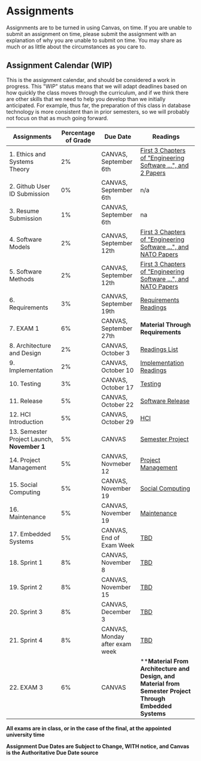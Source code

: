 # Assignments
Assignments are to be turned in using Canvas, on time. If you are unable to submit an assignment on time, please submit the assignment with an explanation of why you are unable to submit on time. You may share as much or as little about the circumstances as you care to. 

## Assignment Calendar (WIP)

This is the assignment calendar, and should be considered a work in progress. This "WIP" status means that we will adapt deadlines based on how quickly the class moves through the curriculum, and if we think there are other skills that we need to help you develop than we initially anticipated. For example, thus far, the preparation of this class in database technology is more consistent than in prior semesters, so we will probably not focus on that as much going forward. 

| **Assignments** | **Percentage of Grade** | **Due Date** | **Readings** | 
| --- | --- | -- | --- |
| 1. Ethics and Systems Theory | 2% | CANVAS, September 6th | [First 3 Chapters of "Engineering Software ...", and 2 Papers](../02-sdlc-ethics/readings/readings.md) |
| 2. Github User ID Submission | 0% | CANVAS, September 6th | n/a |
| 3. Resume Submission | 1% | CANVAS, September 6th | na | 
| 4. Software Models | 2% | CANVAS, September 12th | [First 3 Chapters of "Engineering Software ...", and NATO Papers](../03-SENG-Models/readings) |
| 5. Software Methods | 2% | CANVAS, September 12th | [First 3 Chapters of "Engineering Software ...", and NATO Papers](../04-SENG-Methods/readings) |
| 6. Requirements | 3% | CANVAS, September 19th | [Requirements Readings](../05-Requirements-Management/readings) |
| 7. EXAM 1 | 6% | CANVAS, September 27th | **Material Through Requirements** |
| 8. Architecture and Design | 2% | CANVAS, October 3  | [Readings List](../06-Architecture-and-Design/readings) |  
| 9. Implementation  | 2% | CANVAS, October 10 | [Implementation Readings](../07-implementation/readings) | 
| 10. Testing  | 3% | CANVAS, October 17 | [Testing](../08-testing/readings) | 
| 11. Release | 5% |  CANVAS, October 22 | [Software Release](../09-release/readings) | 
| 12. HCI Introduction | 5% |  CANVAS, October 29 | [HCI](../10-HCI-introduction/readings) | 
| 13. Semester Project Launch, **November 1** | 5% | CANVAS | [Semester Project](../11-semester-project/readings) |
| 14. Project Management | 5% | CANVAS, Novmeber 12 |  [Project Management](../12-project-management/readings) |
| 15. Social Computing | 5% | CANVAS, November 19 |  [Social Computing](../12b-social-computing/readings) |
| 16. Maintenance | 5% | CANVAS, November 19 | [Maintenance](../15-maintenance/readings) |
| 17. Embedded Systems | 5% | CANVAS, End of Exam Week | [TBD]() |
| 18. Sprint 1 | 8% | CANVAS, November 8| [TBD]() |
| 19. Sprint 2 | 8% | CANVAS, November 15| [TBD]() |
| 20. Sprint 3 | 8% | CANVAS, December 3| [TBD]() |
| 21. Sprint 4 | 8% | CANVAS, Monday after exam week | [TBD]() |
| 22. EXAM 3 | 6% | CANVAS | ****Material From Architecture and Design, and Material from Semester Project Through Embedded Systems** |

 
**All exams are in class, or in the case of the final, at the appointed university time**

**Assignment Due Dates are Subject to Change, WITH notice, and Canvas is the Authoritative Due Date source** 

